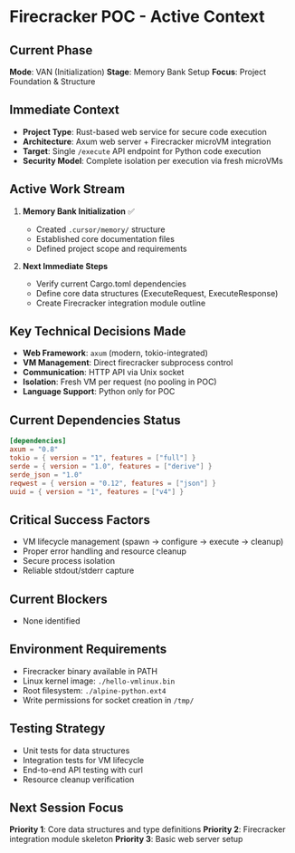 # Firecracker POC - Active Context

## Current Phase
**Mode**: VAN (Initialization)
**Stage**: Memory Bank Setup
**Focus**: Project Foundation & Structure

## Immediate Context
- **Project Type**: Rust-based web service for secure code execution
- **Architecture**: Axum web server + Firecracker microVM integration
- **Target**: Single `/execute` API endpoint for Python code execution
- **Security Model**: Complete isolation per execution via fresh microVMs

## Active Work Stream
1. **Memory Bank Initialization** ✅
   - Created `.cursor/memory/` structure
   - Established core documentation files
   - Defined project scope and requirements

2. **Next Immediate Steps**
   - Verify current Cargo.toml dependencies
   - Define core data structures (ExecuteRequest, ExecuteResponse)
   - Create Firecracker integration module outline

## Key Technical Decisions Made
- **Web Framework**: `axum` (modern, tokio-integrated)
- **VM Management**: Direct firecracker subprocess control
- **Communication**: HTTP API via Unix socket
- **Isolation**: Fresh VM per request (no pooling in POC)
- **Language Support**: Python only for POC

## Current Dependencies Status
```toml
[dependencies]
axum = "0.8"
tokio = { version = "1", features = ["full"] }
serde = { version = "1.0", features = ["derive"] }
serde_json = "1.0"
reqwest = { version = "0.12", features = ["json"] }
uuid = { version = "1", features = ["v4"] }
```

## Critical Success Factors
- VM lifecycle management (spawn → configure → execute → cleanup)
- Proper error handling and resource cleanup
- Secure process isolation
- Reliable stdout/stderr capture

## Current Blockers
- None identified

## Environment Requirements
- Firecracker binary available in PATH
- Linux kernel image: `./hello-vmlinux.bin`
- Root filesystem: `./alpine-python.ext4`
- Write permissions for socket creation in `/tmp/`

## Testing Strategy
- Unit tests for data structures
- Integration tests for VM lifecycle
- End-to-end API testing with curl
- Resource cleanup verification

## Next Session Focus
**Priority 1**: Core data structures and type definitions
**Priority 2**: Firecracker integration module skeleton
**Priority 3**: Basic web server setup
